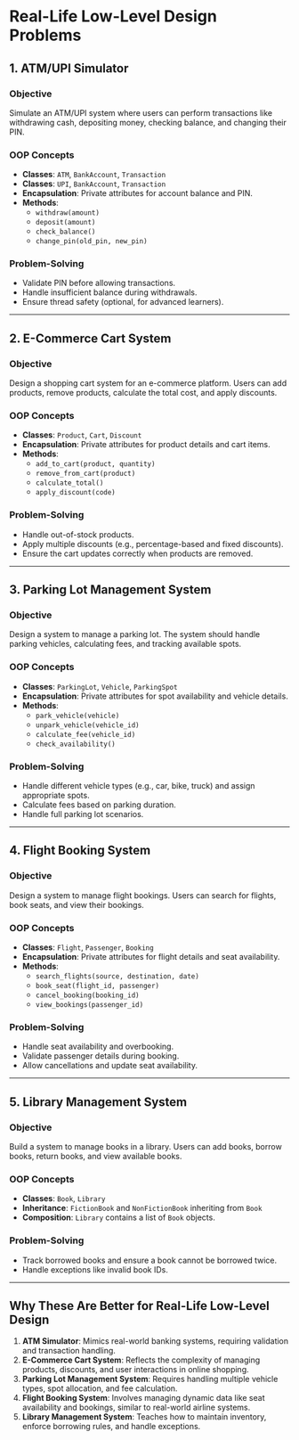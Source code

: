 # Real-Life Low-Level Design Problems

## 1. ATM/UPI Simulator

### Objective

Simulate an ATM/UPI system where users can perform transactions like withdrawing cash, depositing money, checking balance, and changing their PIN.

### OOP Concepts

- **Classes**: `ATM`, `BankAccount`, `Transaction`
- **Classes**: `UPI`, `BankAccount`, `Transaction`
- **Encapsulation**: Private attributes for account balance and PIN.
- **Methods**:
  - `withdraw(amount)`
  - `deposit(amount)`
  - `check_balance()`
  - `change_pin(old_pin, new_pin)`

### Problem-Solving

- Validate PIN before allowing transactions.
- Handle insufficient balance during withdrawals.
- Ensure thread safety (optional, for advanced learners).

---

## 2. E-Commerce Cart System

### Objective

Design a shopping cart system for an e-commerce platform. Users can add products, remove products, calculate the total cost, and apply discounts.

### OOP Concepts

- **Classes**: `Product`, `Cart`, `Discount`
- **Encapsulation**: Private attributes for product details and cart items.
- **Methods**:
  - `add_to_cart(product, quantity)`
  - `remove_from_cart(product)`
  - `calculate_total()`
  - `apply_discount(code)`

### Problem-Solving

- Handle out-of-stock products.
- Apply multiple discounts (e.g., percentage-based and fixed discounts).
- Ensure the cart updates correctly when products are removed.

---

## 3. Parking Lot Management System

### Objective

Design a system to manage a parking lot. The system should handle parking vehicles, calculating fees, and tracking available spots.

### OOP Concepts

- **Classes**: `ParkingLot`, `Vehicle`, `ParkingSpot`
- **Encapsulation**: Private attributes for spot availability and vehicle details.
- **Methods**:
  - `park_vehicle(vehicle)`
  - `unpark_vehicle(vehicle_id)`
  - `calculate_fee(vehicle_id)`
  - `check_availability()`

### Problem-Solving

- Handle different vehicle types (e.g., car, bike, truck) and assign appropriate spots.
- Calculate fees based on parking duration.
- Handle full parking lot scenarios.

---

## 4. Flight Booking System

### Objective

Design a system to manage flight bookings. Users can search for flights, book seats, and view their bookings.

### OOP Concepts

- **Classes**: `Flight`, `Passenger`, `Booking`
- **Encapsulation**: Private attributes for flight details and seat availability.
- **Methods**:
  - `search_flights(source, destination, date)`
  - `book_seat(flight_id, passenger)`
  - `cancel_booking(booking_id)`
  - `view_bookings(passenger_id)`

### Problem-Solving

- Handle seat availability and overbooking.
- Validate passenger details during booking.
- Allow cancellations and update seat availability.

---

## 5. Library Management System

### Objective

Build a system to manage books in a library. Users can add books, borrow books, return books, and view available books.

### OOP Concepts

- **Classes**: `Book`, `Library`
- **Inheritance**: `FictionBook` and `NonFictionBook` inheriting from `Book`
- **Composition**: `Library` contains a list of `Book` objects.

### Problem-Solving

- Track borrowed books and ensure a book cannot be borrowed twice.
- Handle exceptions like invalid book IDs.

---

## Why These Are Better for Real-Life Low-Level Design

1. **ATM Simulator**: Mimics real-world banking systems, requiring validation and transaction handling.
2. **E-Commerce Cart System**: Reflects the complexity of managing products, discounts, and user interactions in online shopping.
3. **Parking Lot Management System**: Requires handling multiple vehicle types, spot allocation, and fee calculation.
4. **Flight Booking System**: Involves managing dynamic data like seat availability and bookings, similar to real-world airline systems.
5. **Library Management System**: Teaches how to maintain inventory, enforce borrowing rules, and handle exceptions.

